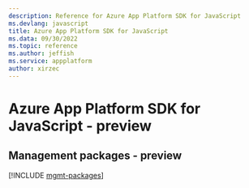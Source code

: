 ```yaml
---
description: Reference for Azure App Platform SDK for JavaScript
ms.devlang: javascript
title: Azure App Platform SDK for JavaScript
ms.data: 09/30/2022
ms.topic: reference
ms.author: jeffish
ms.service: appplatform
author: xirzec
---
```

# Azure App Platform SDK for JavaScript - preview

## Management packages - preview
[!INCLUDE [mgmt-packages](app-platform-mgmt-index.md)]